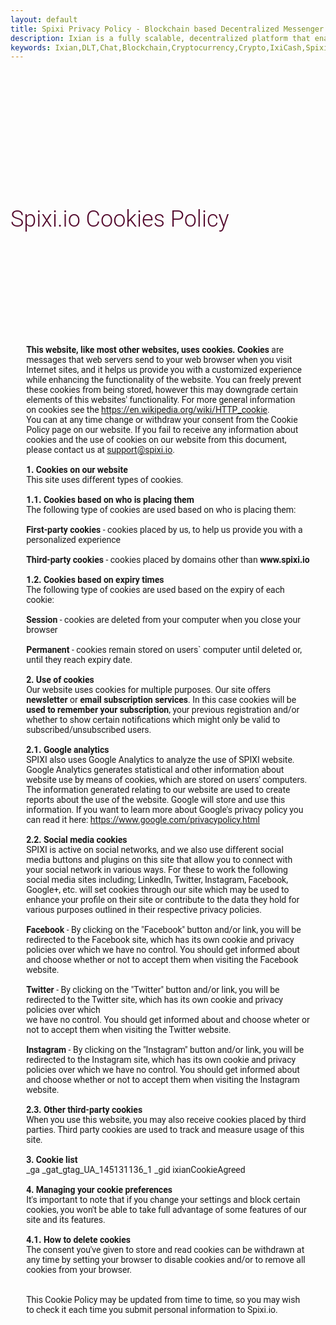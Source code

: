 ```yaml
---
layout: default
title: Spixi Privacy Policy - Blockchain based Decentralized Messenger
description: Ixian is a fully scalable, decentralized platform that enables encrypted data streaming and high volume of micro-transactions.
keywords: Ixian,DLT,Chat,Blockchain,Cryptocurrency,Crypto,IxiCash,Spixi
---
```

<div class="bg-success d-flex align-items-center" style="padding-bottom: 0px;background-color: transparent!important;">
    <div class="container"></div>
    <div class="container"></div>
</div>
<div class="container">
    <h1 class="text-center" style="font-family: Roboto, sans-serif;font-size: 36px;font-weight: 300;padding-top: 180px;color: #540b2e;padding-bottom: 60px;">Spixi.io Cookies Policy</h1><div class="divider"></div>
    <p style="font-weight: normal;font-family: Roboto, sans-serif;padding-top: 80px;padding-bottom: 80px;margin-left: 5%;margin-right: 5%;"><br>
        <strong>This website, like most other websites, uses cookies. Cookies</strong> are messages that web servers send to your web browser when you visit Internet sites, and it helps us provide you with a customized experience
        while enhancing the functionality of the website. You can freely prevent these cookies from being stored, however this may downgrade certain elements of this websites' functionality. For more general information<br>
        on cookies see the <a href="https://en.wikipedia.org/wiki/HTTP_cookie">https://en.wikipedia.org/wiki/HTTP_cookie</a>.<br>
        You can at any time change or withdraw your consent from the Cookie Policy page on our website. If you fail to receive any information about cookies and the use of cookies on our website
        from this document, please contact us at <a href="mailto:support@spixi.io">support@spixi.io</a>.<br><br>
        <strong>1. Cookies on our website</strong><br>
        This site uses different types of cookies.<br><br>
        <strong>1.1. Cookies based on who is placing them</strong><br>
        The following type of cookies are used based on who is placing them:<br><br>
        <strong>First-party cookies</strong> - cookies placed by us, to help us provide you with a personalized experience<br><br>
        <strong>Third-party cookies</strong> - cookies placed by domains other than <strong>www.spixi.io</strong><br><br>
        <strong>1.2. Cookies based on expiry times</strong><br>
        The following type of cookies are used based on the expiry of each cookie:<br><br>
        <strong>Session</strong> - cookies are deleted from your computer when you close your browser<br><br>
        <strong>Permanent</strong> - cookies remain stored on users` computer until deleted or, until they reach expiry date.<br><br>
        <strong>2. Use of cookies</strong><br>
        Our website uses cookies for multiple purposes. Our site offers <strong>newsletter</strong> or <strong>email subscription services</strong>. In this case cookies will be <strong>used to remember your subscription</strong>, your previous registration and/or whether to show certain notifications which might only be valid to subscribed/unsubscribed users.<br><br>
        <strong>2.1. Google analytics</strong><br>
        SPIXI also uses Google Analytics to analyze the use of SPIXI website. Google Analytics generates statistical and other information about website use by means of cookies, which are stored on users' computers. The information generated relating to our website are used to create
        reports about the use of the website. Google will store and use this information. If you want to learn more about Google's privacy policy you can read it here: <a href="http://www.google.com/privacypolicy.html">https://www.google.com/privacypolicy.html</a><br><br>
        <strong>2.2. Social media cookies</strong><br>
        SPIXI is active on social networks, and we also use different social media buttons and plugins on this site that allow you to connect with your social network in various ways. For these to work the following social media sites including;
        LinkedIn, Twitter, Instagram, Facebook, Google+, etc. will set cookies through our site which may be used to enhance your profile on their site or contribute to the data they hold for various purposes outlined in their respective
        privacy policies.<br><br>
        <strong>Facebook</strong> - By clicking on the "Facebook" button and/or link, you will be redirected to the Facebook site, which has its own cookie and privacy policies over which we have no control.
        You should get informed about and choose whether or not to accept them when visiting the Facebook website.<br><br>
        <strong>Twitter</strong> - By clicking on the "Twitter" button and/or link, you will be redirected to the Twitter
        site, which has its own cookie and privacy policies over which<br>we have no control. You should get informed about and choose wheter or not to accept them when visiting the Twitter website.<br><br>
        <strong>Instagram</strong> - By clicking on the "Instagram" button and/or link, you will be redirected to the Instagram site, which has its own cookie and privacy policies over which we have no control. You should get informed about and choose whether or not
        to accept them when visiting the Instagram website.<br><br>
        <strong>2.3. Other third-party cookies</strong><br>
        When you use this website, you may also receive cookies placed by third parties. Third party cookies
        are used to track and measure usage of this site.<br><br>
        <strong>3. Cookie list</strong><br>
        _ga
        _gat_gtag_UA_145131136_1
        _gid
        ixianCookieAgreed<br><br>
        <strong>4. Managing your cookie preferences</strong><br>
        It's important to note that if you change your settings and block certain cookies, you won't be able to take full advantage of some features of our site and its features.<br><br>
               <strong>4.1. How to delete cookies</strong><br>
        The consent you've given to store and read cookies can be withdrawn at any time by setting your browser to disable cookies and/or to remove all cookies from your browser.<br><br><br>
        This Cookie Policy may be updated from time to time, so you may wish to check it each time you submit personal information to Spixi.io.<br><br>
    </p>
</div>
